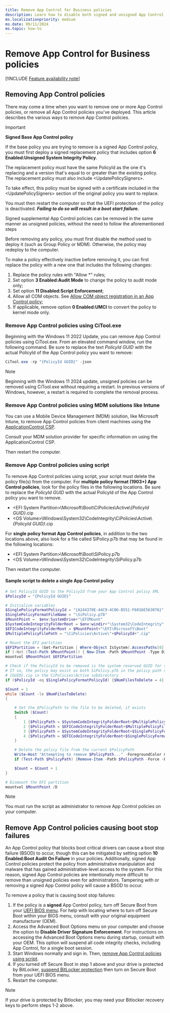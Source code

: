 ```yaml
---
title: Remove App Control for Business policies
description: Learn how to disable both signed and unsigned App Control for Business policies, within Windows and within the BIOS.
ms.localizationpriority: medium
ms.date: 09/11/2024
ms.topic: how-to
---
```


# Remove App Control for Business policies

[!INCLUDE [Feature availability note](../includes/feature-availability-note.md)]

## Removing App Control policies

There may come a time when you want to remove one or more App Control policies, or remove all App Control policies you've deployed. This article describes the various ways to remove App Control policies.

> [!IMPORTANT]
> **Signed Base App Control policy**
>
> If the base policy you are trying to remove is a signed App Control policy, you must first deploy a signed replacement policy that includes option **6 Enabled:Unsigned System Integrity Policy**.
>
> The replacement policy must have the same PolicyId as the one it's replacing and a version that's equal to or greater than the existing policy. The replacement policy must also include \<UpdatePolicySigners\>.
>
> To take effect, this policy must be signed with a certificate included in the \<UpdatePolicySigners\> section of the original policy you want to replace.
>
> You must then restart the computer so that the UEFI protection of the policy is deactivated. ***Failing to do so will result in a boot start failure.***
>
> Signed supplemental App Control policies can be removed in the same manner as unsigned policies, without the need to follow the aforementioned steps

Before removing any policy, you must first disable the method used to deploy it (such as Group Policy or MDM). Otherwise, the policy may redeploy to the computer.

To make a policy effectively inactive before removing it, you can first replace the policy with a new one that includes the following changes:

1. Replace the policy rules with "Allow *" rules;
2. Set option **3 Enabled:Audit Mode** to change the policy to audit mode only;
3. Set option **11 Disabled:Script Enforcement**;
4. Allow all COM objects. See [Allow COM object registration in an App Control policy](../design/allow-com-object-registration-in-appcontrol-policy.md#examples);
5. If applicable, remove option **0 Enabled:UMCI** to convert the policy to kernel mode only.

### Remove App Control policies using CiTool.exe

Beginning with the Windows 11 2022 Update, you can remove App Control policies using CiTool.exe. From an elevated command window, run the following command. Be sure to replace the text *PolicyId GUID* with the actual PolicyId of the App Control policy you want to remove:

```powershell
CiTool.exe -rp "{PolicyId GUID}" -json
```

> [!NOTE]
> Beginning with the Windows 11 2024 update, unsigned policies can be removed using CiTool.exe without requiring a restart. In previous versions of Windows, however, a restart is required to complete the removal process.

### Remove App Control policies using MDM solutions like Intune

You can use a Mobile Device Management (MDM) solution, like Microsoft Intune, to remove App Control policies from client machines using the [ApplicationControl CSP](/windows/client-management/mdm/applicationcontrol-csp).

Consult your MDM solution provider for specific information on using the ApplicationControl CSP.

Then restart the computer.

### Remove App Control policies using script

To remove App Control policies using script, your script must delete the policy file(s) from the computer. For **multiple policy format (1903+) App Control policies**, look for the policy files in the following locations. Be sure to replace the *PolicyId GUID* with the actual PolicyId of the App Control policy you want to remove.

- &lt;EFI System Partition&gt;\\Microsoft\\Boot\\CiPolicies\Active\\*\{PolicyId GUID\}*.cip
- &lt;OS Volume&gt;\\Windows\\System32\\CodeIntegrity\\CiPolicies\Active\\*\{PolicyId GUID\}*.cip

For **single policy format App Control policies**, in addition to the two locations above, also look for a file called SiPolicy.p7b that may be found in the following locations:

- &lt;EFI System Partition&gt;\\Microsoft\\Boot\\SiPolicy.p7b
- &lt;OS Volume&gt;\\Windows\\System32\\CodeIntegrity\\SiPolicy.p7b

Then restart the computer.

#### Sample script to delete a single App Control policy

```powershell
# Set PolicyId GUID to the PolicyId from your App Control policy XML
$PolicyId = "{PolicyId GUID}"

# Initialize variables
$SinglePolicyFormatPolicyId = "{A244370E-44C9-4C06-B551-F6016E563076}"
$SinglePolicyFormatFileName = "\SiPolicy.p7b"
$MountPoint =  $env:SystemDrive+"\EFIMount"
$SystemCodeIntegrityFolderRoot = $env:windir+"\System32\CodeIntegrity"
$EFICodeIntegrityFolderRoot = $MountPoint+"\EFI\Microsoft\Boot"
$MultiplePolicyFilePath = "\CiPolicies\Active\"+$PolicyId+".cip"

# Mount the EFI partition
$EFIPartition = (Get-Partition | Where-Object IsSystem).AccessPaths[0]
if (-Not (Test-Path $MountPoint)) { New-Item -Path $MountPoint -Type Directory -Force }
mountvol $MountPoint $EFIPartition

# Check if the PolicyId to be removed is the system reserved GUID for single policy format.
# If so, the policy may exist as both SiPolicy.p7b in the policy path root as well as
# {GUID}.cip in the CiPolicies\Active subdirectory
if ($PolicyId -eq $SinglePolicyFormatPolicyId) {$NumFilesToDelete = 4} else {$NumFilesToDelete = 2}

$Count = 1
while ($Count -le $NumFilesToDelete)
{

    # Set the $PolicyPath to the file to be deleted, if exists
    Switch ($Count)
    {
        1 {$PolicyPath = $SystemCodeIntegrityFolderRoot+$MultiplePolicyFilePath}
        2 {$PolicyPath = $EFICodeIntegrityFolderRoot+$MultiplePolicyFilePath}
        3 {$PolicyPath = $SystemCodeIntegrityFolderRoot+$SinglePolicyFormatFileName}
        4 {$PolicyPath = $EFICodeIntegrityFolderRoot+$SinglePolicyFormatFileName}
    }

    # Delete the policy file from the current $PolicyPath
    Write-Host "Attempting to remove $PolicyPath..." -ForegroundColor Cyan
    if (Test-Path $PolicyPath) {Remove-Item -Path $PolicyPath -Force -ErrorAction Continue}

    $Count = $Count + 1
}

# Dismount the EFI partition
mountvol $MountPoint /D
```

> [!NOTE]
> You must run the script as administrator to remove App Control policies on your computer.

## Remove App Control policies causing boot stop failures

An App Control policy that blocks boot critical drivers can cause a boot stop failure (BSOD) to occur, though this can be mitigated by setting option **10 Enabled:Boot Audit On Failure** in your policies. Additionally, signed App Control policies protect the policy from administrative manipulation and malware that has gained administrative-level access to the system. For this reason, signed App Control policies are intentionally more difficult to remove than unsigned policies even for administrators. Tampering with or removing a signed App Control policy will cause a BSOD to occur.

To remove a policy that is causing boot stop failures:

1. If the policy is a **signed** App Control policy, turn off Secure Boot from your [UEFI BIOS menu](/windows-hardware/manufacture/desktop/boot-to-uefi-mode-or-legacy-bios-mode). For help with locating where to turn off Secure Boot within your BIOS menu, consult with your original equipment manufacturer (OEM).
2. Access the Advanced Boot Options menu on your computer and choose the option to **Disable Driver Signature Enforcement**. For instructions on accessing the Advanced Boot Options menu during startup, consult with your OEM. This option will suspend all code integrity checks, including App Control, for a single boot session.
3. Start Windows normally and sign in. Then, [remove App Control policies using script](#remove-app-control-policies-using-script).
4. If you turned off Secure Boot in step 1 above and your drive is protected by BitLocker, [suspend BitLocker protection](/troubleshoot/windows-client/windows-security/suspend-bitlocker-protection-non-microsoft-updates) then turn on Secure Boot from your UEFI BIOS menu.
5. Restart the computer.

> [!NOTE]
> If your drive is protected by Bitlocker, you may need your Bitlocker recovery keys to perform steps 1-2 above.
